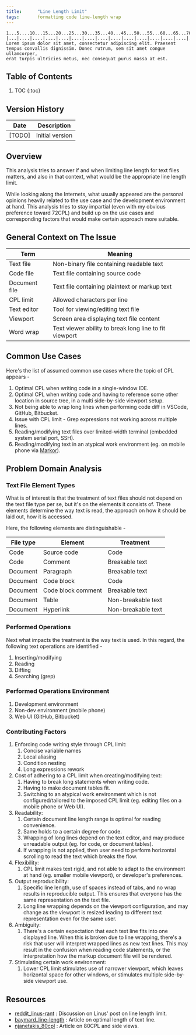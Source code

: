 ```yaml
---
title:      "Line Length Limit"
tags:       formatting code line-length wrap
---
```


```
1...5....10...15...20...25...30...35...40...45...50...55...60...65...70...75...80...85...90...95...100..105..110..115..120..125..130..135..140
|...|....|....|....|....|....|....|....|....|....|....|....|....|....|....|....|....|....|....|....|....|....|....|....|....|....|....|....|
Lorem ipsum dolor sit amet, consectetur adipiscing elit. Praesent tempus convallis dignissim. Donec rutrum, sem sit amet congue ullamcorper,
erat turpis ultricies metus, nec consequat purus massa at est.
```

## Table of Contents

1.  TOC
{:toc}

## Version History

|Date       |Description
|---        |---
|[TODO]     |Initial version

## Overview

This analysis tries to answer if and when limiting line length for text
files matters, and also in that context, what would be the appropriate
line length limit.

While looking along the Internets, what usually appeared are the
personal opinions heavily related to the use case and the development
environment at hand. This analysis tries to stay impartial (even with my
obvious preference toward 72CPL) and build up on the use cases and
corresponding factors that would make certain approach more suitable.

## General Context on The Issue

|Term           |Meaning
|---            |---
|Text file      |Non-binary file containing readable text
|Code file      |Text file containing source code
|Document file  |Text file containing plaintext or markup text
|CPL limit      |Allowed characters per line
|Text editor    |Tool for viewing/editing text file
|Viewport       |Screen area displaying text file content
|Word wrap      |Text viewer ability to break long line to fit viewport

## Common Use Cases

Here's the list of assumed common use cases where the topic of CPL
appears -

1.  Optimal CPL when writing code in a single-window IDE.
2.  Optimal CPL when writing code and having to reference some other
    location in source tree, in a multi side-by-side viewport setup.
3.  Not being able to wrap long lines when performing code diff in
    VSCode, GitHub, Bitbucket.
4.  Issue with CPL limit - Grep expressions not working across multiple
    lines.
5.  Reading/modifying text files over limited-width terminal (embedded
    system serial port, SSH).
6.  Reading/modifying text in an atypical work environment (eg. on
    mobile phone via [Markor](https://github.com/gsantner/markor)).

## Problem Domain Analysis

### Text File Element Types

What is of interest is that the treatment of text files should not
depend on the text file type per se, but it's on the elements it
consists of. These elements determine the way text is read, the approach
on how it should be laid out, how it is accessed.

Here, the following elements are distinguishable -

|File type  |Element            |Treatment
|---        |---                |---
|Code       |Source code        |Code
|Code       |Comment            |Breakable text
|Document   |Paragraph          |Breakable text
|Document   |Code block         |Code
|Document   |Code block comment |Breakable text
|Document   |Table              |Non-breakable text
|Document   |Hyperlink          |Non-breakable text

### Performed Operations

Next what impacts the treatment is the way text is used. In this regard,
the following text operations are identified -

1.  Inserting/modifying
2.  Reading
3.  Diffing
4.  Searching (grep)

### Performed Operations Environment

1.  Development environment
2.  Non-dev environment (mobile phone)
3.  Web UI (GitHub, Bitbucket)

### Contributing Factors

1.  Enforcing code writing style through CPL limit:
    1.  Concise variable names
    2.  Local aliasing
    3.  Condition nesting
    4.  Long expressions rework
2.  Cost of adhering to a CPL limit when creating/modifying text:
    1.  Having to break long statements when writing code.
    2.  Having to make document tables fit.
    3.  Switching to an atypical work environment which is not
        configured/tailored to the imposed CPL limit (eg. editing files
        on a mobile phone or Web UI).
3.  Readability:
    1.  Certain document line length range is optimal for reading
        convenience.
    2.  Same holds to a certain degree for code.
    3.  Wrapping of long lines depend on the text editor, and may
        produce unreadable output (eg. for code, or document tables).
    4.  If wrapping is not applied, then user need to perform horizontal
        scrolling to read the text which breaks the flow.
4.  Flexibility:
    1.  CPL limit makes text rigid, and not able to adapt to the
        environment at hand (eg. smaller mobile viewport), or
        developer's preferences.
5.  Output reproducibility:
    1.  Specific line length, use of spaces instead of tabs, and no wrap
        results in reproducible output. This ensures that everyone has
        the same representation on the text file.
    2.  Long line wrapping depends on the viewport configuration, and
        may change as the viewport is resized leading to different text
        representation even for the same user.
6.  Ambiguity:
    1.  There's a certain expectation that each text line fits into one
        displayed line. When this is broken due to line wrapping,
        there's a risk that user will interpret wrapped lines as new
        text lines. This may result in the confusion when reading code
        statements, or the interpretation how the markup document file
        will be rendered.
7.  Stimulating certain work environment:
    1.  Lower CPL limit stimulates use of narrower viewport, which
        leaves horizontal space for other windows, or stimulates
        multiple side-by-side viewport use.

## Resources

*   [reddit_linus-rant] : Discussion on Linus' post on line length
    limit.
*   [baymard_line-length] : Article on optimal length of text line.
*   [njanetakis_80cpl] : Article on 80CPL and side views.

[reddit_linus-rant]: <https://www.reddit.com/r/programming/comments/gt4wgn/linus_torvalds_on_80character_line_limit/>
[baymard_line-length]: <https://baymard.com/blog/line-length-readability>
[njanetakis_80cpl]: <https://nickjanetakis.com/blog/80-characters-per-line-is-a-standard-worth-sticking-to-even-today>
